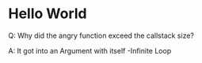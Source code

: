 # Hello World

Q: Why did the angry function exceed the callstack size?

A: It got into an Argument with itself
-Infinite Loop
